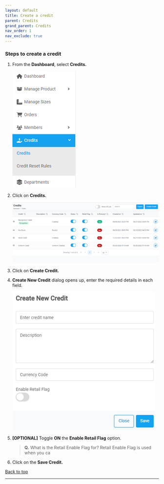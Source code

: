 ```yaml
---
layout: default
title: Create a credit
parent: Credits
grand_parent: Credits
nav_order: 1
nav_exclude: true
---
```


### Steps to create a credit

1. From the **Dashboard**, select **Credits.**

   ![credits_menu_image](../../../images/credits/credit1.png "Credits Menu")

2. Click on **Credits.**

   ![credits_page](../../../images/credits/credit2.png "Credits page")

3. Click on **Create Credit.**
4. **Create New Credit** dialog opens up, enter the required details in each field.

   ![Create_new_credit](../../../images/credits/credit3.png "Create New Credit Dialog")

5. **[OPTIONAL]** Toggle **ON** the **Enable Retail Flag** option.

   > **Q.** What is the Retail Enable Flag for?
   > Retail Enable Flag is used when you ca

6. Click on the **Save Credit.**

<a href="#top" id="back-to-top">Back to top</a>

---
